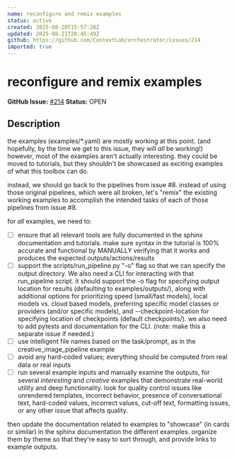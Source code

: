 ```yaml
---
name: reconfigure and remix examples
status: active
created: 2025-08-20T15:57:28Z
updated: 2025-08-21T20:45:49Z
github: https://github.com/ContextLab/orchestrator/issues/214
imported: true
---
```


# reconfigure and remix examples

**GitHub Issue:** [#214](https://github.com/ContextLab/orchestrator/issues/214)
**Status:** OPEN

## Description

the examples (examples/*.yaml) are mostly working at this point. (and hopefully, by the time we get to this issue, they will *all* be working!) however, most of the examples aren't actually interesting. they could be moved to tutorials, but they shouldn't be showcased as exciting examples of what this toolbox can do.

instead, we should go back to the pipelines from issue #8.  instead of using those original pipelines, which were all broken, let's "remix" the existing working examples to accomplish the intended tasks of each of those pipelines from issue #8.

for *all* examples, we need to:
- [ ] ensure that all relevant tools are fully documented in the sphinx documentation and tutorials. make sure syntax in the tutorial is 100% accurate and functional by MANUALLY verifying that it works and produces the expected outputs/actions/results
- [ ] support the scripts/run_pipeline.py "-o" flag so that we can specify the output directory. We also need a CLI for interacting with that run_pipeline script. it should support the -o flag for specifying output location for results (defaulting to examples/outputs/<pipeline name>), along with additional options for prioritizing speed (small/fast models), local models vs. cloud based models, preferring specific model classes or providers (and/or specific models), and --checkpoint-location for specifying location of checkpoints (default checkpoints/). we also need to add pytests and documentation for the CLI. (note: make this a separate issue if needed.)
- [ ] use intelligent file names based on the task/prompt, as in the creative_image_pipeline example
- [ ] avoid any hard-coded values; everything should be computed from real data or real inputs
- [ ] run several example inputs and manually examine the outputs, for several *interesting* and *creative* examples that demonstrate real-world utility and deep functionality.  look for quality control issues like unrendered templates, incorrect behavior, presence of conversational text, hard-coded values, incorrect values, cut-off text, formatting issues, or any other issue that affects quality.

then update the documentation related to examples to "showcase" (in cards or similar) in the sphinx documentation the different examples. organize them by theme so that they're easy to sort through, and provide links to example outputs.